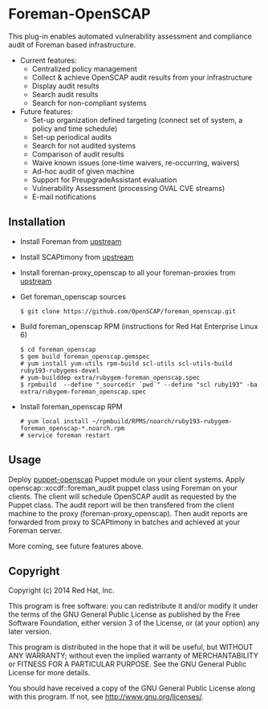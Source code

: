 # Foreman-OpenSCAP

This plug-in enables automated vulnerability assessment and compliance audit
of Foreman based infrastructure.

+ Current features:
  + Centralized policy management
  + Collect & achieve OpenSCAP audit results from your infrastructure
  + Display audit results
  + Search audit results
  + Search for non-compliant systems
+ Future features:
  + Set-up organization defined targeting (connect set of system, a policy and time schedule)
  + Set-up periodical audits
  + Search for not audited systems
  + Comparison of audit results
  + Waive known issues (one-time waivers, re-occurring, waivers)
  + Ad-hoc audit of given machine
  + Support for PreupgradeAssistant evaluation
  + Vulnerability Assessment (processing OVAL CVE streams)
  + E-mail notifications

## Installation

- Install Foreman from [upstream](http://theforeman.org/)
- Install SCAPtimony from [upstream](https://github.com/OpenSCAP/scaptimony)
- Install foreman-proxy_openscap to all your foreman-proxies from [upstream](https://github.com/OpenSCAP/foreman-proxy_openscap)
- Get foreman_openscap sources

  ```
  $ git clone https://github.com/OpenSCAP/foreman_openscap.git
  ```

- Build foreman_openscap RPM (instructions for Red Hat Enterprise Linux 6)

  ```
  $ cd foreman_openscap
  $ gem build foreman_openscap.gemspec
  # yum install yum-utils rpm-build scl-utils scl-utils-build ruby193-rubygems-devel
  # yum-builddep extra/rubygem-foreman_openscap.spec
  $ rpmbuild  --define "_sourcedir `pwd`" --define "scl ruby193" -ba extra/rubygem-foreman_openscap.spec
  ```

- Install foreman_openscap RPM

  ```
  # yum local install ~/rpmbuild/RPMS/noarch/ruby193-rubygem-foreman_openscap-*.noarch.rpm
  # service foreman restart
  ```

## Usage

Deploy [puppet-openscap](https://github.com/OpenSCAP/puppet-openscap) Puppet module
on your client systems. Apply openscap::xccdf::foreman_audit puppet class using Foreman
on your clients. The client will schedule OpenSCAP audit as requested by the Puppet
class. The audit report will be then transfered from the client machine to the proxy
(foreman-proxy_openscap). Then audit reports are forwarded from proxy to SCAPtimony
in batches and achieved at your Foreman server.

More coming, see future features above.

## Copyright

Copyright (c) 2014 Red Hat, Inc.

This program is free software: you can redistribute it and/or modify
it under the terms of the GNU General Public License as published by
the Free Software Foundation, either version 3 of the License, or
(at your option) any later version.

This program is distributed in the hope that it will be useful,
but WITHOUT ANY WARRANTY; without even the implied warranty of
MERCHANTABILITY or FITNESS FOR A PARTICULAR PURPOSE.  See the
GNU General Public License for more details.

You should have received a copy of the GNU General Public License
along with this program.  If not, see <http://www.gnu.org/licenses/>.

